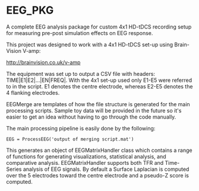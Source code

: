 # EEG_PKG
A complete EEG analysis package for custom 4x1 HD-tDCS recording setup for measuring pre-post simulation effects on EEG response.

This project was designed to work with a 4x1 HD-tDCS set-up using Brain-Vision V-amp: 

http://brainvision.co.uk/v-amp

The equipment was set up to output a CSV file with headers: TIME|E1|E2|...|EN|FREQ|. With the 4x1 set-up used only E1-E5 were referred to in the script. E1 denotes the centre electrode, whereas E2-E5 denotes the 4 flanking electrodes. 

EEGMerge are templates of how the file structure is generated for the main processing scripts. Sample toy data will be provided in the future so it's easier to get an idea without having to go through the code manually.

The main processing pipeline is easily done by the following: 

~~~
EEG = ProcessEEG('output of merging script.mat')
~~~

This generates an object of EEGMatrixHandler class which contains a range of functions for generating visualizations, statistical analysis, and comparative analysis. EEGMatrixHandler supports both TFR and Time-Series analysis of EEG signals. By default a Surface Laplacian is computed over the 5 electrodes toward the centre electrode and a pseudo-Z score is computed. 

